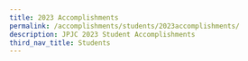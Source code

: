 ```yaml
---
title: 2023 Accomplishments
permalink: /accomplishments/students/2023accomplishments/
description: JPJC 2023 Student Accomplishments
third_nav_title: Students
---
```

